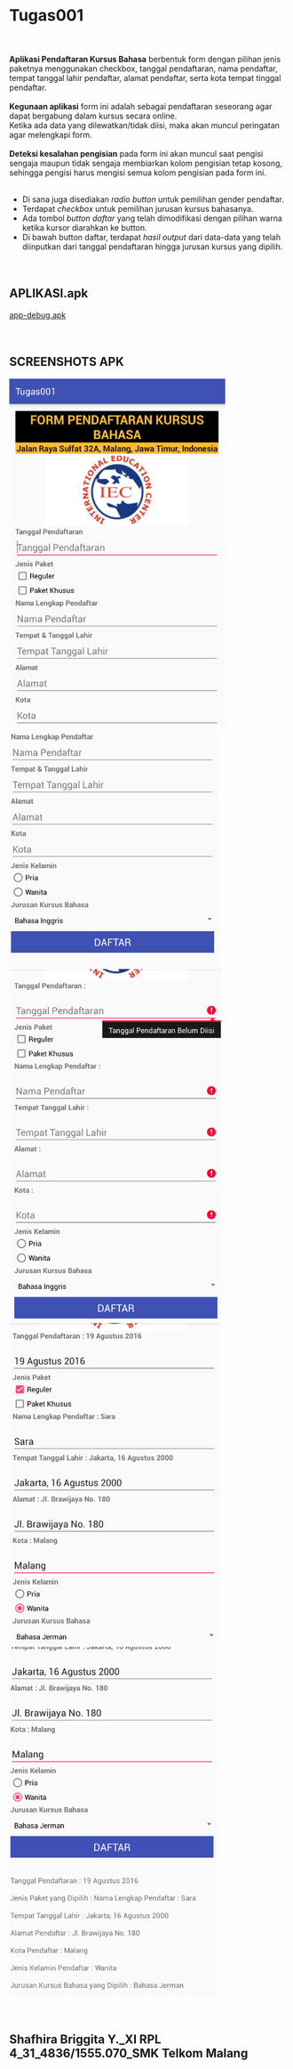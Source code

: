 # Tugas001<br><br>
**Aplikasi Pendaftaran Kursus Bahasa** berbentuk form dengan pilihan jenis paketnya menggunakan checkbox, tanggal pendaftaran, nama pendaftar, tempat tanggal lahir pendaftar, alamat pendaftar, serta kota tempat tinggal pendaftar. <br><br>
**Kegunaan aplikasi** form ini adalah sebagai pendaftaran seseorang agar dapat bergabung dalam kursus secara online.<br>
Ketika ada data yang dilewatkan/tidak diisi, maka akan muncul peringatan agar melengkapi form.<br><br>
**Deteksi kesalahan pengisian** pada form ini akan muncul saat pengisi sengaja maupun tidak sengaja membiarkan kolom pengisian tetap kosong, sehingga pengisi harus mengisi semua kolom pengisian pada form ini.<br><br>
- Di sana juga disediakan *radio button* untuk pemilihan gender pendaftar. <br>
- Terdapat *checkbox* untuk pemilihan jurusan kursus bahasanya.<br>
- Ada tombol *button daftar* yang telah dimodifikasi dengan pilihan warna ketika kursor diarahkan ke button.<br>
- Di bawah button daftar, terdapat *hasil output* dari data-data yang telah diinputkan dari tanggal pendaftaran hingga jurusan kursus yang dipilih.<br><br><br>

## APLIKASI.apk
[app-debug.apk](https://drive.google.com/open?id=0BwUBf-jQsp8eZFBQaDhWMVhIWDA)<br><br><br>

## SCREENSHOTS APK
![screenshots](https://github.com/sbbriggitash/Tugas001/blob/9ec8fe3f587241a9eb8e429d27eeffd2630cbb55/Tugas001(1).PNG)
![screenshots](https://github.com/sbbriggitash/Tugas001/blob/9ec8fe3f587241a9eb8e429d27eeffd2630cbb55/Tugas001(2).PNG)<br>
![screenshots](https://github.com/sbbriggitash/Tugas001/blob/9ec8fe3f587241a9eb8e429d27eeffd2630cbb55/Tugas001(3).PNG)
![screenshots](https://github.com/sbbriggitash/Tugas001/blob/9ec8fe3f587241a9eb8e429d27eeffd2630cbb55/Tugas001(4).PNG)<br>
![screenshots](https://github.com/sbbriggitash/Tugas001/blob/9ec8fe3f587241a9eb8e429d27eeffd2630cbb55/Tugas001(5).PNG)<br><br><br>

## Shafhira Briggita Y._XI RPL 4_31_4836/1555.070_SMK Telkom Malang
